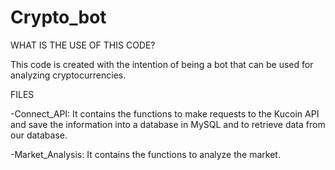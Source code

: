 # Crypto_bot

WHAT IS THE USE OF THIS CODE?

This code is created with the intention of being a bot that can be used for analyzing cryptocurrencies.


FILES

-Connect_API: It contains the functions to make requests to the Kucoin API and save the information into a database in MySQL and to retrieve data from our database.

-Market_Analysis: It contains the functions to analyze the market.

